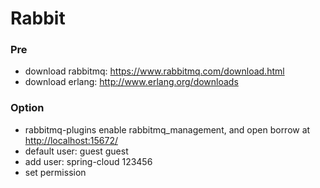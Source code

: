 # Rabbit

### Pre
- download rabbitmq: <https://www.rabbitmq.com/download.html>
- download erlang: <http://www.erlang.org/downloads>

### Option
- rabbitmq-plugins enable rabbitmq_management, and open borrow at <http://localhost:15672/>
- default user: guest guest
- add user: spring-cloud 123456
- set permission